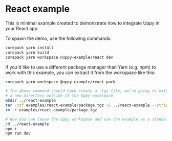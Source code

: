 # React example

This is minimal example created to demonstrate how to integrate Uppy in your
React app.

To spawn the demo, use the following commands:

```sh
corepack yarn install
corepack yarn build
corepack yarn workspace @uppy-example/react dev
```

If you'd like to use a different package manager than Yarn (e.g. npm) to work
with this example, you can extract it from the workspace like this:

```sh
corepack yarn workspace @uppy-example/react pack

# The above command should have create a .tgz file, we're going to extract it to
# a new directory outside of the Uppy workspace.
mkdir ../react-example
tar -xzf examples/react-example/package.tgz -C ../react-example --strip-components 1
rm -f examples/react-example/package.tgz

# Now you can leave the Uppy workspace and use the example as a standalone JS project:
cd ../react-example
npm i
npm run dev
```
